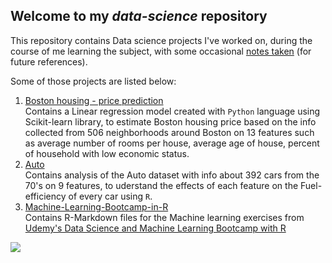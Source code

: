 ## Welcome to my *data-science* repository

This repository contains Data science projects I've worked on, during the course of me learning the subject, with some occasional [notes taken](https://github.com/karthikeyan-ramachandran-git/data-science/tree/master/notes) (for future references).

Some of those projects are listed below:
1. [Boston housing - price prediction](https://nbviewer.jupyter.org/github/karthikeyan-ramachandran-git/data-science/blob/master/boston-housing/linear%20regression%20with%20scikit%20learn.ipynb)  
Contains a Linear regression model created with `Python` language using Scikit-learn library, to estimate Boston housing price based on the info collected from 506 neighborhoods around Boston on 13 features such as average number of rooms per house, average age of house, percent of household with low economic status.
2. [Auto](https://nbviewer.jupyter.org/github/karthikeyan-ramachandran-git/data-science/blob/master/auto/Auto%20-%20data%20analysis%20-%20R.ipynb)  
Contains analysis of the Auto dataset with info about 392 cars from the 70's on 9 features, to uderstand the effects of each feature on the Fuel-efficiency of every car using `R`.
3. [Machine-Learning-Bootcamp-in-R](https://github.com/karthikeyan-ramachandran-git/data-science/tree/master/Machine-Learning-Bootcamp-in-R)  
Contains R-Markdown files for the Machine learning exercises from [Udemy's Data Science and Machine Learning Bootcamp with R](https://www.udemy.com/course/data-science-and-machine-learning-bootcamp-with-r/)

![](https://en.meming.world/images/en/thumb/b/be/But_It%27s_Honest_Work.jpg/300px-But_It%27s_Honest_Work.jpg)
